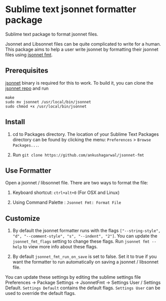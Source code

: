# Sublime text jsonnet formatter package

Sublime text package to format jsonnet files.

Jsonnet and Libsonnet files can be quite complicated to write for a human. This package aims to help a user write jsonnet by formatting their jsonnet files using [jsonnet fmt](http://jsonnet.org/learning/tools.html).

## Prerequisites

[jsonnet](https://github.com/google/jsonnet) binary is required for this to work. To build it, you can clone the [jsonnet repo](https://github.com/google/jsonnet) and run

```
make
sudo mv jsonnet /usr/local/bin/jsonnet
sudo chmod +x /usr/local/bin/jsonnet
```

## Install

1. cd to Packages directory. The location of your Sublime Text Packages directory can be found by clicking the menu: `Preferences` > `Browse Packages...`.

2. Run `git clone https://github.com/ankushagarwal/jsonnet-fmt`


## Use Formatter

Open a jsonnet / libsonnet file. There are two ways to format the file:

1. Keyboard shortcut: `ctrl+alt+0` (For OSX and Linux)

2. Using Command Palette : `Jsonnet Fmt: Format File`

## Customize

1. By default the jsonnet formatter runs with the flags `["--string-style", "d", "--comment-style", "s", "--indent", "2"]`. You can update the `jsonnet_fmt_flags` setting to change these flags. Run `jsonnet fmt --help` to view more info about these flags.

2. By default `jsonnet_fmt_run_on_save` is set to false. Set it to true if you want the formatter to run automatically on saving a jsonnet / libsonnet file.

You can update these settings by editing the sublime settings file Preferences -> Package Settings -> JsonnetFmt -> Settings User / Settings Default. `Settings Default` contains the default flags. `Settings User` can be used to override the default flags.
